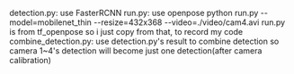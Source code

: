 detection.py: use FasterRCNN
run.py: use openpose
	python run.py --model=mobilenet_thin --resize=432x368 --video=./video/cam4.avi
	run.py is from tf_openpose
	so i just copy from that, to record my code
combine_detection.py: use detection.py's result to combine detection
	so camera 1~4's detection will become just one detection(after camera calibration)
	